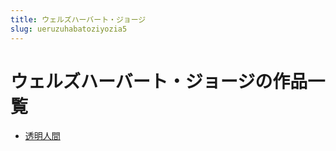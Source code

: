 ```yaml
---
title: ウェルズハーバート・ジョージ
slug: ueruzuhabatoziyozia5
---
```


# ウェルズハーバート・ジョージの作品一覧

- [透明人間](toumingrenjian9c)
